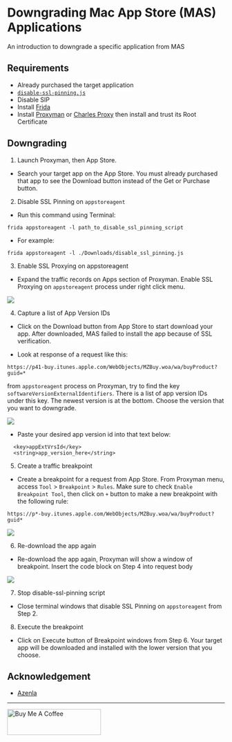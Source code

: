 # Downgrading Mac App Store (MAS) Applications

An introduction to downgrade a specific application from MAS

## Requirements

- Already purchased the target application
- [`disable-ssl-pinning.js`](https://raw.githubusercontent.com/trungnghiatn/Downgrade-MAS-Applications/master/Scripts/disable-ssl-pinning.js)
- Disable SIP
- Install [Frida](https://frida.re/)
- Install [Proxyman](https://proxyman.io/) or [Charles Proxy](https://www.charlesproxy.com/) then install and trust its Root Certificate

## Downgrading

1. Launch Proxyman, then App Store.

- Search your target app on the App Store. You must already purchased that app to see the Download button instead of the Get or Purchase button.

2. Disable SSL Pinning on `appstoreagent`

- Run this command using Terminal:

```
frida appstoreagent -l path_to_disable_ssl_pinning_script
```

- For example:

```
frida appstoreagent -l ./Downloads/disable_ssl_pinning.js
```

3. Enable SSL Proxying on appstoreagent

- Expand the traffic records on Apps section of Proxyman. Enable SSL Proxying on `appstoreagent` process under right click menu.

![](https://raw.githubusercontent.com/trungnghiatn/Downgrade-MAS-Applications/master/Images/enable-ssl-proxying.png)

4. Capture a list of App Version IDs

- Click on the Download button from App Store to start download your app. After downloaded, MAS failed to install the app because of SSL verification.

- Look at response of a request like this: 

```
https://p41-buy.itunes.apple.com/WebObjects/MZBuy.woa/wa/buyProduct?guid=*
```
 from `appstoreagent` process on Proxyman, try to find the key `softwareVersionExternalIdentifiers`. There is a list of app version IDs under this key. The newest version is at the bottom. Choose the version that you want to downgrade.

![](https://raw.githubusercontent.com/trungnghiatn/Downgrade-MAS-Applications/master/Images/app-version-ids.png)

- Paste your desired app version id into that text below:

```
  <key>appExtVrsId</key>
  <string>app_version_here</string>
```

5. Create a traffic breakpoint

- Create a breakpoint for a request from App Store. From Proxyman menu, access `Tool` > `Breakpoint` > `Rules`. Make sure to check `Enable Breakpoint Tool`, then click on `+` button to make a new breakpoint with the following rule:

```
https://p*-buy.itunes.apple.com/WebObjects/MZBuy.woa/wa/buyProduct?guid*
```

![](https://raw.githubusercontent.com/trungnghiatn/Downgrade-MAS-Applications/master/Images/create-a-breakpoint.png)

6. Re-download the app again

- Re-download the app again, Proxyman will show a window of breakpoint. Insert the code block on Step 4 into request body

![](https://raw.githubusercontent.com/trungnghiatn/Downgrade-MAS-Applications/main/Images/modify-request-body.png)

7. Stop disable-ssl-pinning script

- Close terminal windows that disable SSL Pinning on `appstoreagent` from Step 2.

8. Execute the breakpoint

- Click on Execute button of Breakpoint windows from Step 6. Your target app will be downloaded and installed with the lower version that you choose.

## Acknowledgement

- [Azenla](https://gist.github.com/azenla/37f941de24c5dfe46f3b8e93d94ce909)

---

<a href="https://paypal.me/ltn119412" target="_blank"><img src="https://raw.githubusercontent.com/trungnghiatn/Downgrade-MAS-Applications/main/Images/buy-me-a-coffee.png" alt="Buy Me A Coffee" style="height: 60px !important;width: 217px !important;" ></a>
